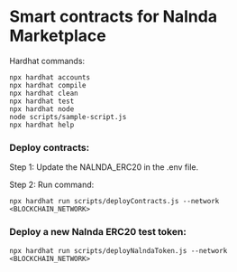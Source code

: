 # Smart contracts for Nalnda Marketplace

Hardhat commands:

```shell
npx hardhat accounts
npx hardhat compile
npx hardhat clean
npx hardhat test
npx hardhat node
node scripts/sample-script.js
npx hardhat help
```

### Deploy contracts:

Step 1: Update the NALNDA_ERC20 in the .env file.

Step 2: Run command:

```shell
npx hardhat run scripts/deployContracts.js --network <BLOCKCHAIN_NETWORK>
```

### Deploy a new Nalnda ERC20 test token:

```shell
npx hardhat run scripts/deployNalndaToken.js --network <BLOCKCHAIN_NETWORK>
```
